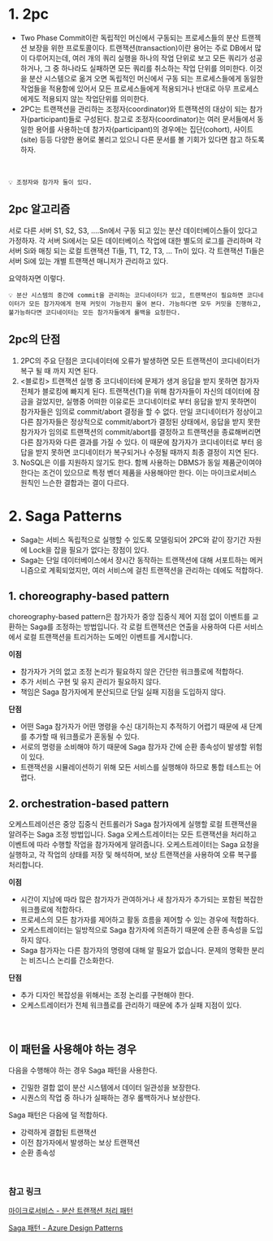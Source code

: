 # 1. 2pc

- Two Phase Commit이란 독립적인 머신에서 구동되는 프로세스들의 분산 트랜젝션 보장을 위한 프로토콜이다. 트랜잭션(transaction)이란 용어는 주로 DB에서 많이 다루어지는데, 여러 개의 쿼리 실행을 하나의 작업 단위로 보고 모든 쿼리가 성공하거나, 그 중 하나라도 실패하면 모든 쿼리를 취소하는 작업 단위를 의미한다. 이것을 분산 시스템으로 옮겨 오면 독립적인 머신에서 구동 되는 프로세스들에게 동일한 작업들을 적용함에 있어서 모든 프로세스들에게 적용되거나 반대로 아무 프로세스에게도 적용되지 않는 작업단위를 의미한다.
- 2PC는 트랜잭션을 관리하는 조정자(coordinator)와 트랜잭션의 대상이 되는 참가자(participant)들로 구성된다. 참고로 조정자(coordinator)는 여러 문서들에서 동일한 용어를 사용하는데 참가자(participant)의 경우에는 집단(cohort), 사이트(site) 등등 다양한 용어로 불리고 있으니 다른 문서를 볼 기회가 있다면 참고 하도록 하자.

<br>

    💡 조정자와 참가자 둘이 있다.


## 2pc 알고리즘

서로 다른 서버 S1, S2, S3, ….Sn에서 구동 되고 있는 분산 데이터베이스들이 있다고 가정하자. 각 서버 Si에서는 모든 데이터베이스 작업에 대한 별도의 로그를 관리하며 각 서버 Si와 매칭 되는 로컬 트랜잭션 Ti들, T1, T2, T3, ... Tn이 있다. 각 트랜잭션 Ti들은 서버 Si에 있는 개별 트랜잭션 매니저가 관리하고 있다.

요약하자면 이렇다.

    💡 분산 시스템의 중간에 commit을 관리하는 코디네이터가 있고, 트랜잭션이 필요하면 코디네이터가 모든 참가자에게 현재 커밋이 가능한지 물어 본다. 가능하다면 모두 커밋을 진행하고, 불가능하다면 코디네이터는 모든 참가자들에게 롤백을 요청한다.


## 2pc의 단점

1. 2PC의 주요 단점은 코디네이터에 오류가 발생하면 모든 트랜잭션이 코디네이터가 복구 될 때 까지 지연 된다.
2. <블로킹> 트랜잭션 실행 중 코디네이터에 문제가 생겨 응답을 받지 못하면 참가자 전체가 블로킹에 빠지게 된다. 트랜잭션(T)을 위해 참가자들이 자신의 데이터에 잠금을 걸었지만, 실행중 어떠한 이유로든 코디네이터로 부터 응답을 받지 못하면이 참가자들은 임의로 commit/abort 결정을 할 수 없다. 만일 코디네이터가 정상이고 다른 참가자들은 정상적으로 commit/abort가 결정된 상태에서, 응답을 받지 못한 참가자가 임의로 트랜잭션의 commit/abort를 결정하고 트랜잭션을 종료해버리면 다른 참가자와 다른 결과를 가질 수 있다. 이 때문에 참가자가 코디네이터로 부터 응답을 받지 못하면 코디네이터가 복구되거나 수정될 때까지 최종 결정이 지연 된다.
3.  NoSQL은 이를 지원하지 않기도 한다. 함께 사용하는 DBMS가 동일 제품군이여야 한다는 조건이 있으므로 특정 벤더 제품을 사용해야만 한다. 이는 마이크로서비스 원칙인 느슨한 결합과는 결이 다르다.

# 2. Saga Patterns

- Saga는 서비스 독립적으로 실행할 수 있도록 모델링되어 2PC와 같이 장기간 자원에 Lock을 잡을 필요가 없다는 장점이 있다.
- Saga는 단일 데이터베이스에서 장시간 동작하는 트랜잭션에 대해 서포트하는 메커니즘으로 계획되었지만, 여러 서비스에 걸친 트랜잭션을 관리하는 데에도 적합하다.

## 1. **choreography-based pattern**

choreography-based pattern은 참가자가 중앙 집중식 제어 지점 없이 이벤트를 교환하는 Saga를 조정하는 방법입니다. 각 로컬 트랜잭션은 연출을 사용하여 다른 서비스에서 로컬 트랜잭션을 트리거하는 도메인 이벤트를 게시합니다.

**이점**

- 참가자가 거의 없고 조정 논리가 필요하지 않은 간단한 워크플로에 적합하다.
- 추가 서비스 구현 및 유지 관리가 필요하지 않다.
- 책임은 Saga 참가자에게 분산되므로 단일 실패 지점을 도입하지 않다.

**단점**

- 어떤 Saga 참가자가 어떤 명령을 수신 대기하는지 추적하기 어렵기 때문에 새 단계를 추가할 때 워크플로가 혼동될 수 있다.
- 서로의 명령을 소비해야 하기 때문에 Saga 참가자 간에 순환 종속성이 발생할 위험이 있다.
- 트랜잭션을 시뮬레이션하기 위해 모든 서비스를 실행해야 하므로 통합 테스트는 어렵다.

## 2. **orchestration-based pattern**

오케스트레이션은 중앙 집중식 컨트롤러가 Saga 참가자에게 실행할 로컬 트랜잭션을 알려주는 Saga 조정 방법입니다. Saga 오케스트레이터는 모든 트랜잭션을 처리하고 이벤트에 따라 수행할 작업을 참가자에게 알려줍니다. 오케스트레이터는 Saga 요청을 실행하고, 각 작업의 상태를 저장 및 해석하며, 보상 트랜잭션을 사용하여 오류 복구를 처리합니다.

**이점**

- 시간이 지남에 따라 많은 참가자가 관여하거나 새 참가자가 추가되는 포함된 복잡한 워크플로에 적합하다.
- 프로세스의 모든 참가자를 제어하고 활동 흐름을 제어할 수 있는 경우에 적합하다.
- 오케스트레이터는 일방적으로 Saga 참가자에 의존하기 때문에 순환 종속성을 도입하지 않다.
- Saga 참가자는 다른 참가자의 명령에 대해 알 필요가 없습니다. 문제의 명확한 분리는 비즈니스 논리를 간소화한다.

**단점**

- 추가 디자인 복잡성을 위해서는 조정 논리를 구현해야 한다.
- 오케스트레이터가 전체 워크플로를 관리하기 때문에 추가 실패 지점이 있다.

<br>

## **이 패턴을 사용해야 하는 경우**

다음을 수행해야 하는 경우 Saga 패턴을 사용한다.

- 긴밀한 결합 없이 분산 시스템에서 데이터 일관성을 보장한다.
- 시퀀스의 작업 중 하나가 실패하는 경우 롤백하거나 보상한다.

Saga 패턴은 다음에 덜 적합하다.

- 강력하게 결합된 트랜잭션
- 이전 참가자에서 발생하는 보상 트랜잭션
- 순환 종속성

<br>

### 참고 링크

[마이크로서비스 - 분산 트랜잭션 처리 패턴](https://velog.io/@youngerjesus/%EB%A7%88%EC%9D%B4%ED%81%AC%EB%A1%9C%EC%84%9C%EB%B9%84%EC%8A%A4-%ED%8C%A8%ED%84%B4-%EB%B6%84%EC%82%B0-%ED%8A%B8%EB%9E%9C%EC%9E%AD%EC%85%98-%EC%B2%98%EB%A6%AC)

[Saga 패턴 - Azure Design Patterns](https://learn.microsoft.com/ko-kr/azure/architecture/reference-architectures/saga/saga)